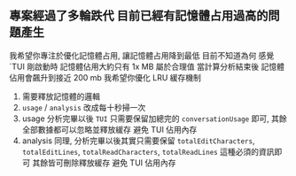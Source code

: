 ## 專案經過了多輪跌代 目前已經有記憶體占用過高的問題產生

我希望你專注於優化記憶體占用, 讓記憶體占用降到最低
目前不知道為何 感覺`TUI 剛啟動時 記憶體佔用大約只有 1x MB 屬於合理值
當計算分析結束後 記憶體佔用會飆升到接近 200 mb
我希望你優化 LRU 緩存機制
1. 需要釋放記憶體的邏輯
2. `usage` / `analysis` 改成每十秒掃一次
3. usage 分析完畢以後 `TUI` 只需要保留加總完的 `conversationUsage` 即可, 其餘全部數據都可以忽略並釋放緩存 避免 TUI 佔用內存
4. analysis 同理, 分析完畢以後其實只需要保留 `totalEditCharacters`, `totalEditLines`, `totalReadCharacters`, `totalReadLines` 這種必須的資訊即可 其餘皆可刪除釋放緩存 避免 TUI 佔用內存
